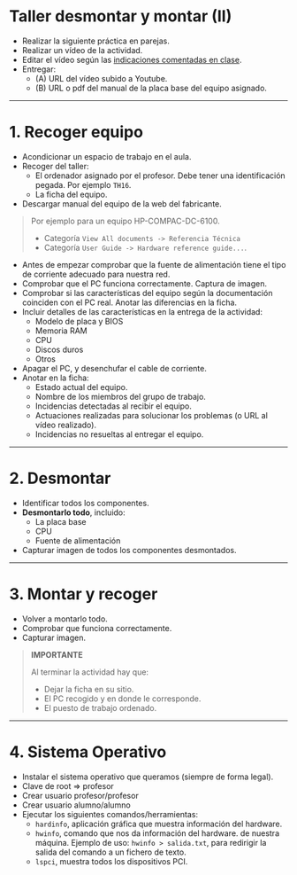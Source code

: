 
# Taller desmontar y montar (II)

* Realizar la siguiente práctica en parejas.
* Realizar un vídeo de la actividad.
* Editar el vídeo según las [indicaciones comentadas en clase](../,,/entregas/video.md).
* Entregar:
    * (A) URL del vídeo subido a Youtube.
    * (B) URL o pdf del manual de la placa base del equipo asignado.

---

# 1. Recoger equipo

* Acondicionar un espacio de trabajo en el aula.
* Recoger del taller:
    * El ordenador asignado por el profesor. Debe tener una identificación pegada. Por ejemplo `TH16`.
    * La ficha del equipo.
* Descargar manual del equipo de la web del fabricante.

> Por ejemplo para un equipo HP-COMPAC-DC-6100.
>
> * Categoría `View All documents -> Referencia Técnica`
> * Categoría `User Guide -> Hardware reference guide...`.

* Antes de empezar comprobar que la fuente de alimentación tiene el tipo de corriente adecuado para nuestra red.
* Comprobar que el PC funciona correctamente. Captura de imagen.
* Comprobar si las características del equipo según la documentación coinciden con el PC real.
Anotar las diferencias en la ficha.
* Incluir detalles de las características en la entrega de la actividad:
    * Modelo de placa y BIOS
    * Memoria RAM
    * CPU
    * Discos duros
    * Otros
* Apagar el PC, y desenchufar el cable de corriente.
* Anotar en la ficha:
   * Estado actual del equipo.
   * Nombre de los miembros del grupo de trabajo.
   * Incidencias detectadas al recibir el equipo.
   * Actuaciones realizadas para solucionar los problemas (o URL al vídeo realizado).
   * Incidencias no resueltas al entregar el equipo.

---

# 2. Desmontar

* Identificar todos los componentes.
* **Desmontarlo todo**, incluido:
    * La placa base
    * CPU
    * Fuente de alimentación
* Capturar imagen de todos los componentes desmontados.

---

# 3. Montar y recoger

* Volver a montarlo todo.
* Comprobar que funciona correctamente.
* Capturar imagen.

> **IMPORTANTE**
>
> Al terminar la actividad hay que:
> * Dejar la ficha en su sitio.
> * El PC recogido y en donde le corresponde.
> * El puesto de trabajo ordenado.

---

# 4. Sistema Operativo

* Instalar el sistema operativo que queramos (siempre de forma legal).
* Clave de root => profesor
* Crear usuario profesor/profesor
* Crear usuario alumno/alumno
* Ejecutar los siguientes comandos/herramientas:
    * `hardinfo`, aplicación gráfica que muestra información del hardware.
    * `hwinfo`, comando que nos da información del hardware.
     de nuestra máquina. Ejemplo de uso: `hwinfo > salida.txt`, para redirigir la salida del comando a un fichero de texto.
    * `lspci`, muestra todos los dispositivos PCI.
